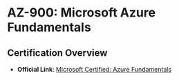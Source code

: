 # AZ-900: Microsoft Azure Fundamentals

## Certification Overview
- **Official Link**: [Microsoft Certified: Azure Fundamentals](https://learn.microsoft.com/en-us/credentials/certifications/azure-fundamentals/?practice-assessment-type=certification)
